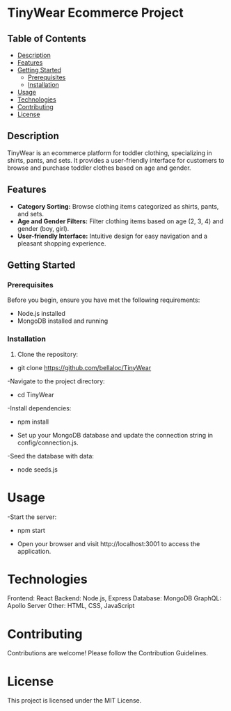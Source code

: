 # TinyWear Ecommerce Project

## Table of Contents

- [Description](#description)
- [Features](#features)
- [Getting Started](#getting-started)
  - [Prerequisites](#prerequisites)
  - [Installation](#installation)
- [Usage](#usage)
- [Technologies](#technologies)
- [Contributing](#contributing)
- [License](#license)

## Description

TinyWear is an ecommerce platform for toddler clothing, specializing in shirts, pants, and sets. It provides a user-friendly interface for customers to browse and purchase toddler clothes based on age and gender.

## Features

- **Category Sorting:** Browse clothing items categorized as shirts, pants, and sets.
- **Age and Gender Filters:** Filter clothing items based on age (2, 3, 4) and gender (boy, girl).
- **User-friendly Interface:** Intuitive design for easy navigation and a pleasant shopping experience.

## Getting Started

### Prerequisites

Before you begin, ensure you have met the following requirements:

- Node.js installed
- MongoDB installed and running

### Installation

1. Clone the repository:

- git clone https://github.com/bellaloc/TinyWear

-Navigate to the project directory:

- cd TinyWear

-Install dependencies:

- npm install

- Set up your MongoDB database and update the connection string in config/connection.js.

-Seed the database with data:

- node seeds.js

# Usage

-Start the server:

- npm start

- Open your browser and visit http://localhost:3001 to access the application.

# Technologies
Frontend: React
Backend: Node.js, Express
Database: MongoDB
GraphQL: Apollo Server
Other: HTML, CSS, JavaScript

# Contributing
Contributions are welcome! Please follow the Contribution Guidelines.

# License
This project is licensed under the MIT License.